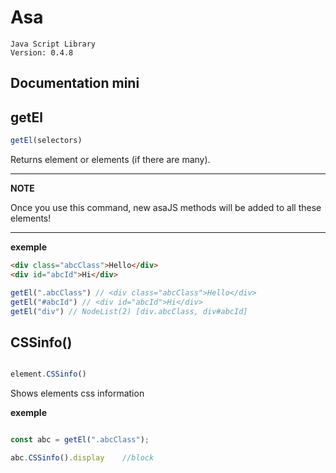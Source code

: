 # Asa
    Java Script Library
    Version: 0.4.8




## Documentation mini


getEl
---

```javascript
getEl(selectors)
``` 
Returns element or elements (if there are many).

---
**NOTE**

Once you use this command, new asaJS methods will be added to all these elements!

---

**exemple**
```html
<div class="abcClass">Hello</div>
<div id="abcId">Hi</div>
```
```javascript
getEl(".abcClass") // <div class="abcClass">Hello</div>
getEl("#abcId") // <div id="abcId">Hi</div>
getEl("div") // NodeList(2) [div.abcClass, div#abcId]
```

CSSinfo()
---

```js

element.CSSinfo()

```
Shows elements css information

**exemple**
```javascript

const abc = getEl(".abcClass");

abc.CSSinfo().display    //block

```

